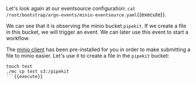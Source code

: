 Let's look again at our eventsource configuration:
`cat /root/bootstrap/argo-events/minio-eventsource.yaml`{{execute}}.

We can see that it is observing the minio bucket `pipekit`. If we create a file in this bucket, we will trigger an event. We can later use this event to start a workflow.

The [minio client](https://min.io/docs/minio/linux/reference/minio-mc.html) has been pre-installed for you in order to make submitting a file to minio easier. Let's use it to create a file in the `pipekit` bucket:

```
touch test
./mc cp test s3:/pipekit
```{{execute}}
